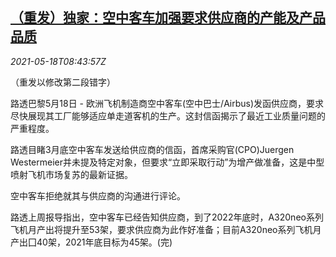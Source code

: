 <!--1621328462000-->
[（重发）独家：空中客车加强要求供应商的产能及产品品质](https://cn.reuters.com/article/exclusive-airbus-0518-tues-idCNKCS2CZ0TF)
------

<div><i>2021-05-18T08:43:57Z</i></div><p>（重发以修改第二段错字）</p><p>路透巴黎5月18日 - 欧洲飞机制造商空中客车(空中巴士/Airbus)发函供应商，要求尽快展现其工厂能够适应单走道客机的生产。这封信函揭示了最近工业质量问题的严重程度。</p><p>路透目睹3月底空中客车发送给供应商的信函，首席采购官(CPO)Juergen Westermeier并未提及特定对象，但要求“立即采取行动”为增产做准备，这是中型喷射飞机市场复苏的最新证据。</p><p>空中客车拒绝就其与供应商的沟通进行评论。</p><p>路透上周报导指出，空中客车已经告知供应商，到了2022年底时，A320neo系列飞机月产出将提升至53架，要求供应商为此作好准备；目前A320neo系列飞机月产出囗40架，2021年底目标为45架。(完)</p>

